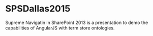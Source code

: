 # SPSDallas2015

Supreme Navigatin in SharePoint 2013 is a presentation to demo the capabilities of AngularJS with term store ontologies.
